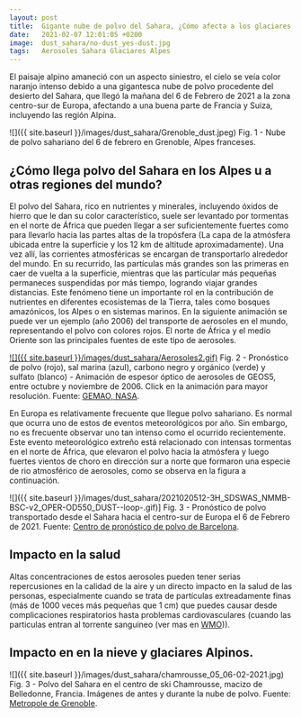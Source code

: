 ```yaml
---
layout: post
title:  Gigante nube de polvo del Sahara, ¿Cómo afecta a los glaciares Alpinos?
date:   2021-02-07 12:01:05 +0200
image:  dust_sahara/no-dust_yes-dust.jpg
tags:   Aerosoles Sahara Glaciares Alpes
---
```


El paisaje alpino amaneció con un aspecto siniestro, el cielo se veía color naranjo intenso debido a una gigantesca nube de polvo procedente del desierto del Sahara, que llegó la mañana del 6 de Febrero de 2021 a la zona centro-sur de Europa, afectando a una buena parte de Francia y Suiza, incluyendo las región Alpina.

![]({{ site.baseurl }}/images/dust_sahara/Grenoble_dust.jpeg) Fig. 1 - Nube de polvo sahariano del 6 de febrero en Grenoble, Alpes franceses.

## ¿Cómo llega polvo del Sahara en los Alpes u a otras regiones del mundo?

El polvo del Sahara, rico en nutrientes y minerales, incluyendo óxidos de hierro que le dan su color característico, suele ser levantado por tormentas en el norte de África que pueden llegar a ser suficientemente fuertes como para llevarlo hacia las partes altas de la tropósfera (La capa de la atmósfera ubicada entre la superficie y los 12 km de altitude aproximadamente). Una vez allí, las corrientes atmosféricas se encargan de transportarlo alrededor del mundo. En su recurrido, las partículas más grandes son las primeras en caer de vuelta a la superficie, mientras que las partícular más pequeñas permaneces suspendidas por más tiempo, logrando viajar grandes distancias. Este fenómeno tiene un importante rol en la contribución de nutrientes en diferentes ecosistemas de la Tierra, tales como bosques amazónicos, los Alpes o en sistemas marinos. En la siguiente animación se puede ver un ejemplo (año 2006) del transporte de aerosoles en el mundo, representando el polvo con colores rojos. El norte de África y el medio Oriente son las principales fuentes de este tipo de aerosoles. 

[![]({{ site.baseurl }}/images/dust_sahara/Aerosoles2.gif)](https://gmao.gsfc.nasa.gov/research/aerosol/modeling/nr1_movie/aerosols_geos5.mp4 "Aerosoles") Fig. 2 - Pronóstico de polvo (rojo), sal marina (azul), carbono negro y orgánico (verde) y sulfato (blanco) - Animación de espesor óptico de aerosoles de GEOS5, entre octubre y noviembre de 2006. Click en la animación para mayor resolución. Fuente: [GEMAO, NASA](https://gmao.gsfc.nasa.gov/research/aerosol/modeling/nr1_movie/).

En Europa es relativamente frecuente que llegue polvo sahariano. Es normal que ocurra uno de estos de eventos meteorológicos por año. Sin embargo, no es frecuente observar uno tan intenso como el ocurrido recientemente. Este evento meteorológico extreño está relacionado con intensas tormentas en el norte de África, que elevaron el polvo hacia la atmósfera y luego fuertes vientos de choro en dirección sur a norte que formaron una especie de rio atmosférico de aerosoles, como se observa en la figura a continuación.

![]({{ site.baseurl }}/images/dust_sahara/2021020512-3H_SDSWAS_NMMB-BSC-v2_OPER-OD550_DUST--loop-.gif)] Fig. 3 - Pronóstico de polvo transportado desde el Sahara hacia el centro-sur de Europa el 6 de Febrero de 2021. Fuente: [Centro de pronóstico de polvo de Barcelona](https://www.dust.aemet.es).

## Impacto en la salud

Altas concentraciones de estos aerosoles pueden tener serias repercusiones en la calidad de la aire y un directo impacto en la salud de las personas, especialmente cuando se trata de partículas extreadamente finas (más de 1000 veces más pequeñas que 1 cm) que puedes causar desde complicaciones respiratorios hasta problemas cardiovasculares (cuando las particulas entran al torrente sanguineo (ver mas en [WMO](https://public.wmo.int/en/our-mandate/focus-areas/environment/SDS))).

## Impacto en en la nieve y glaciares Alpinos.

![]({{ site.baseurl }}/images/dust_sahara/chamrousse_05_06-02-2021.jpg) Fig. 3 - Polvo del Sahara en el centro de ski Chamrousse, macizo de Belledonne, Francia. Imágenes de antes y durante la nube de polvo. Fuente: [Metropole de Grenoble](https://www.grenoblealpesmetropole.fr/159-webcams.htm).
